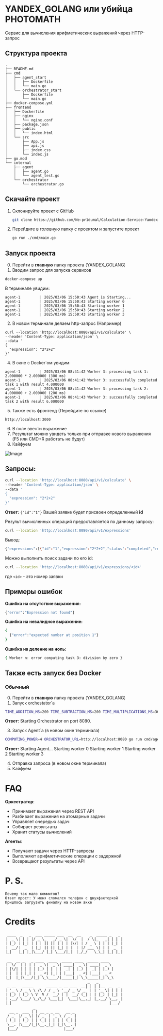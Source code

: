 # YANDEX_GOLANG или убийца PHOTOMATH

Cервис для вычисления арифметических выражений через HTTP-запрос

## Структура проекта

```.
.
├── README.md
├── cmd
│   ├── agent_start
│   │   ├── Dockerfile
│   │   └── main.go
│   └── orchestrator_start
│       ├── Dockerfile
│       └── main.go
├── docker-compose.yml
├── frontend
│   ├── Dockerfile
│   ├── nginx
│   │   └── nginx.conf
│   ├── package.json
│   ├── public
│   │   └── index.html
│   └── src
│       ├── App.js
│       ├── api.js
│       ├── index.css
│       └── index.js
├── go.mod
└── internal
    ├── agent
    │   ├── agent.go
    │   └── agent_test.go
    └── orchestrator
        └── orchestrator.go
```
## Скачайте проект

1. Склонируйте проект с GitHub
    ```bash
    git clone https://github.com/Ne-pr1dumal/Calculation-Service-Yandex
    ```
2. Перейдите в головную папку с проектом и запустите проект
    ```bash
    go run ./cmd/main.go
    ```
## Запуск проекта

0. Перейти в **главную** папку проекта (YANDEX_GOLANG)
1. Вводим запрос для запуска сервисов
```bash
docker-compose up
```

В терминале увидим:
```
agent-1         | 2025/03/06 15:50:43 Agent is Starting...
agent-1         | 2025/03/06 15:50:43 Starting worker 0
agent-1         | 2025/03/06 15:50:43 Starting worker 1
agent-1         | 2025/03/06 15:50:43 Starting worker 2
agent-1         | 2025/03/06 15:50:43 Starting worker 3
```
2. В новом терминале делаем http-запрос
(Например)
```
curl --location 'http://localhost:8080/api/v1/calculate' \
--header 'Content-Type: application/json' \
--data '
{
  "expression": "2*2+2"
}'
```
4. В окне с Docker`ом увидим
```
agent-1         | 2025/03/06 08:41:42 Worker 3: processing task 1: 2.000000 * 2.000000 (300 ms)
agent-1         | 2025/03/06 08:41:42 Worker 3: successfully completed task 1 with result 4.000000
agent-1         | 2025/03/06 08:41:42 Worker 3: processing task 2: 4.000000 + 2.000000 (200 ms)
agent-1         | 2025/03/06 08:41:43 Worker 3: successfully completed task 2 with result 6.000000
```
5. Также есть фронтенд (Перейдите по ссылке)
```
http://localhost:3000
```
6. В поле ввести выражение
7. Результат можно увидеть только при отправке нового выражения (F5 или CMD+R работать не будут)
8. Кайфуем

![Image](https://github.com/Ne-pr1dumal/YANDEX_GOLANG/blob/main/Снимок%20экрана%202025-03-06%20в%2018.58.11.png)

## Запросы:

```bash
curl --location 'http://localhost:8080/api/v1/calculate' \
--header 'Content-Type: application/json' \
--data '
{
  "expression": "2*2+2"
}'
```

**Ответ:** 
```{"id":"1"}```
Вашей заявке будет присвоен определенный **id**

Результ вычисленных операций предоставляется по данному запросу:

```bash
curl --location 'http://localhost:8080/api/v1/expressions'
```

Вывод:

```bash
{"expressions":[{"id":"1","expression":"2*2+2","status":"completed","result":6}]}
```

Можно выполнить поиск задачи по его id:

```bash
curl --location 'http://localhost:8080/api/v1/expressions/<id>'
```
где ```<id>``` - это номер заявки

## Примеры ошибок

**Ошибка на отсутствие выражения:**

```bash
{"error":"Expression not found"}
```

**Ошибка на невалидное выражение:**

```bash
{
  {"error":"expected number at position 1"}
}
```

**Ошибка на деление на ноль:**

```bash
{ Worker n: error computing task 3: division by zero }
```
## Также есть запуск без Docker
### Обычный
0. Перейти в **главную** папку проекта (YANDEX_GOLANG)
1. Запуск orchestator`а

```bash
TIME_ADDITION_MS=200 TIME_SUBTRACTION_MS=200 TIME_MULTIPLICATIONS_MS=300 TIME_DIVISIONS_MS=400 go run cmd/orchestrator_start/main.go
```

**Ответ:**  Starting Orchestrator on port 8080.

3. Запуск Agent`а (в новом окне терминала)

```bash
COMPUTING_POWER=4 ORCHESTRATOR_URL=http://localhost:8080 go run cmd/agent_start/main.go
```

**Ответ:**
Starting Agent...
Starting worker 0
Starting worker 1
Starting worker 2
Starting worker 3

4. Отправка запроса (в новом окне терминала)
5. Кайфуем

# FAQ

**Оркестратор**:

- Принимает выражения через REST API
- Разбивает выражения на атомарные задачи
- Управляет очередью задач
- Собирает результаты
- Хранит статусы вычислений

**Агенты**:

- Получают задачи через HTTP-запросы
- Выполняют арифметические операции с задержкой
- Возвращают результаты через API

# P. S.
```
Почему так мало коммитов?
Ответ прост: У меня сломался телефон с двухфакторкой 
Пришлось загрузить финалку на новом акке
```
# Credits
```
 ____  _   _  ___ _____ ___  __  __    _  _____ _   _ 
|  _ \| | | |/ _ \_   _/ _ \|  \/  |  / \|_   _| | | |
| |_) | |_| | | | || || | | | |\/| | / _ \ | | | |_| |
|  __/|  _  | |_| || || |_| | |  | |/ ___ \| | |  _  |
|_|   |_| |_|\___/ |_| \___/|_|  |_/_/   \_\_| |_| |_|
                                                      
 __  __ _   _ ____  ____  _____ ____  _____ ____  
|  \/  | | | |  _ \|  _ \| ____|  _ \| ____|  _ \ 
| |\/| | | | | |_) | | | |  _| | |_) |  _| | |_) |
| |  | | |_| |  _ <| |_| | |___|  _ <| |___|  _ < 
|_|  |_|\___/|_| \_\____/|_____|_| \_\_____|_| \_\
                                      _   _           
 _ __   _____      _____ _ __ ___  __| | | |__  _   _ 
| '_ \ / _ \ \ /\ / / _ \ '__/ _ \/ _` | | '_ \| | | |
| |_) | (_) \ V  V /  __/ | |  __/ (_| | | |_) | |_| |
| .__/ \___/ \_/\_/ \___|_|  \___|\__,_| |_.__/ \__, |
|_|                                             |___/ 
             _                   
  __ _  ___ | | __ _ _ __   __ _ 
 / _` |/ _ \| |/ _` | '_ \ / _` |
| (_| | (_) | | (_| | | | | (_| |
 \__, |\___/|_|\__,_|_| |_|\__, |
 |___/                     |___/
```

